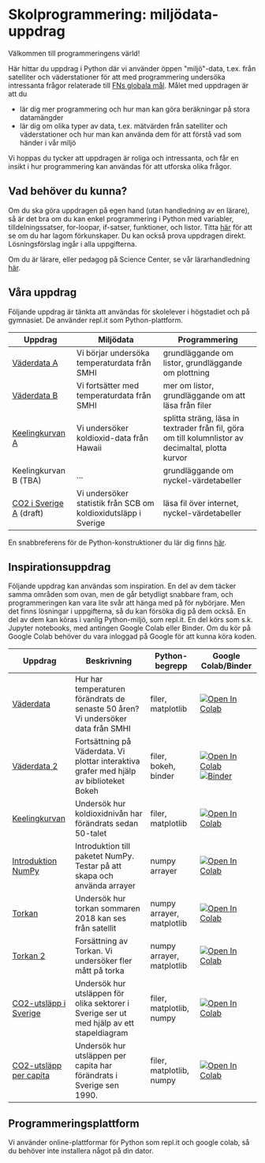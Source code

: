 # Skolprogrammering: miljödata-uppdrag

Välkommen till programmeringens värld!

Här hittar du uppdrag i Python där vi använder öppen "miljö"-data, t.ex. från satelliter och väderstationer för att med programmering undersöka intressanta frågor relaterade till [FNs globala mål](https://www.globalgoals.org). Målet med uppdragen är att du
* lär dig mer programmering och hur man kan göra beräkningar på stora datamängder
* lär dig om olika typer av data, t.ex. mätvärden från satelliter och väderstationer och hur man kan använda dem för att förstå vad som händer i vår miljö

Vi hoppas du tycker att uppdragen är roliga och intressanta, och får en insikt i hur programmering kan användas för att utforska olika frågor.

## Vad behöver du kunna?

Om du ska göra uppdragen på egen hand (utan handledning av en lärare), så är det bra om du kan enkel programmering i Python med variabler, tilldelningssatser, for-loopar, if-satser, funktioner, och listor. Titta [här](prerequisites.md) för att se om du har lagom förkunskaper. Du kan också prova uppdragen direkt. Lösningsförslag ingår i alla uppgifterna.

Om du är lärare, eller pedagog på Science Center, se vår lärarhandledning [här](handledning.md).

## Våra uppdrag

Följande uppdrag är tänkta att användas för skolelever i högstadiet och på gymnasiet. De använder repl.it som Python-plattform.

|Uppdrag|Miljödata|Programmering|
|-------|-----------|--------------|
|[Väderdata A](weatherdata/Weatherdata_A_replit.md)|Vi börjar undersöka temperaturdata från SMHI|grundläggande om listor, grundläggande om plottning|
|[Väderdata B](weatherdata/Weatherdata_B_replit.md)|Vi fortsätter med temperaturdata från SMHI|mer om listor, grundläggande om att läsa från filer|
|[Keelingkurvan A](co2/Keeling_A_replit.md)|Vi undersöker koldioxid-data från Hawaii|splitta sträng, läsa in textrader från fil, göra om till kolumnlistor av decimaltal, plotta kurvor|
|Keelingkurvan B (TBA)|...|grundläggande om nyckel-värdetabeller|
|[CO2 i Sverige A](co2_emission_sweden/co2_A_replit.md) (draft)|Vi undersöker statistik från SCB om koldioxidutsläpp i Sverige | läsa fil över internet, nyckel-värdetabeller|

En snabbreferens för de Python-konstruktioner du lär dig finns [här](snabbreferens.md).

## Inspirationsuppdrag

Följande uppdrag kan användas som inspiration. En del av dem täcker samma områden som ovan, men de går betydligt snabbare fram, och programmeringen kan vara lite svår att hänga med på för nybörjare. Men det finns lösningar i uppgifterna, så du kan försöka dig på dem också. En del av dem kan köras i vanlig Python-miljö, som repl.it. En del körs som s.k. Jupyter notebooks, med antingen Google Colab eller Binder. Om du kör på Google Colab behöver du vara inloggad på Google för att kunna köra koden.

|Uppdrag|Beskrivning|Python-begrepp|Google Colab/Binder|
|-------|-----------|--------------|------------|
|[Väderdata](weatherdata/README.md)|Hur har temperaturen förändrats de senaste 50 åren? Vi undersöker data från SMHI|filer, matplotlib|[![Open In Colab](https://colab.research.google.com/assets/colab-badge.svg)](https://colab.research.google.com/github/lunduniversity/schoolprog-satellite/blob/master/exercises/weatherdata/Weatherdata.ipynb)|
|[Väderdata 2](weatherdata2/README.md)|Fortsättning på Väderdata. Vi plottar interaktiva grafer med hjälp av biblioteket Bokeh|filer, bokeh, binder|[![Open In Colab](https://colab.research.google.com/assets/colab-badge.svg)](https://colab.research.google.com/github/lunduniversity/schoolprog-satellite/blob/master/exercises/weatherdata2/weatherdata_2_matplotlib.ipynb) [![Binder](https://mybinder.org/badge_logo.svg)](https://mybinder.org/v2/gh/lunduniversity/schoolprog-satellite/master?filepath=exercises%2Fweatherdata2%2FWeatherdata_2.ipynb)|
|[Keelingkurvan](co2/README.md)|Undersök hur koldioxidnivån har förändrats sedan 50-talet|filer, matplotlib|[![Open In Colab](https://colab.research.google.com/assets/colab-badge.svg)](https://colab.research.google.com/github/lunduniversity/schoolprog-satellite/blob/master/exercises/co2/Keelingkurvan.ipynb)|
|[Introduktion NumPy](numpy_intro/README.md)|Introduktion till paketet NumPy. Testar på att skapa och använda arrayer|numpy arrayer|[![Open In Colab](https://colab.research.google.com/assets/colab-badge.svg)](https://colab.research.google.com/github/lunduniversity/schoolprog-satellite/blob/master/exercises/numpy_intro/Introduktion_NumPy.ipynb)|
|[Torkan](drought/README.md)|Undersök hur torkan sommaren 2018 kan ses från satellit|numpy arrayer, matplotlib|[![Open In Colab](https://colab.research.google.com/assets/colab-badge.svg)](https://colab.research.google.com/github/lunduniversity/schoolprog-satellite/blob/master/exercises/drought/Bokskogen.ipynb)|
|[Torkan 2](drought2/README.md)|Forsättning av Torkan. Vi undersöker fler mått på torka| numpy arrayer, matplotlib|[![Open In Colab](https://colab.research.google.com/assets/colab-badge.svg)](https://colab.research.google.com/github/lunduniversity/schoolprog-satellite/blob/master/exercises/drought2/Torkan_2.ipynb)|
|[CO2-utsläpp i Sverige](co2_emission_sweden/README.md)|Undersök hur utsläppen för olika sektorer i Sverige ser ut med hjälp av ett stapeldiagram|filer, matplotlib, numpy|[![Open In Colab](https://colab.research.google.com/assets/colab-badge.svg)](https://colab.research.google.com/github/lunduniversity/schoolprog-satellite/blob/master/exercises/co2_emission_sweden/co2_sweden.ipynb)|
|[CO2-utsläpp per capita](co2_per_capita/README.md)|Undersök hur utsläppen per capita har förändrats i Sverige sen 1990.|filer, matplotlib, numpy|[![Open In Colab](https://colab.research.google.com/assets/colab-badge.svg)](https://colab.research.google.com/github/lunduniversity/schoolprog-satellite/blob/master/exercises/co2_per_capita/co2_sweden_per_capita.ipynb)|

## Programmeringsplattform

Vi använder online-plattformar för Python som repl.it och google colab, så du behöver inte installera något på din dator.
